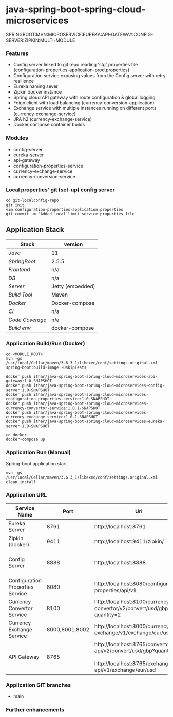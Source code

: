 # java-spring-boot-spring-cloud-microservices
SPRINGBOOT:MVN:MICROSERVICE:EUREKA:API-GATEWAY:CONFIG-SERVER:ZIPKIN:MULTI-MODULE

### Features
- Config server linked to git repo reading 'stg' properties file {configuration-properties-application-prod.properties}
- Configuration service exposing values from the Config server with retry resilience
- Eureka naming sever
- Zipkin docker instance   
- Spring cloud API gateway with route configuration & global logging
- Feign client with load balancing (currency-conversion-application)
- Exchange service with multiple instances running on different ports (currency-exchange-service)
- JPA h2 (currency-exchange-service)
- Docker compose container builds 

### Modules 
- config-server
- eureka-server
- api-gateway  
- configuration-properties-service
- currency-exchange-service  
- currency-conversion-service

### Local properties' git (set-up) config server
``` 
cd git-localconfig-repo
git init 
vim configuration-properties-application.properties
git commit -m 'Added local limit service properties file'
```

## Application Stack

Stack  | version |
--- | --- |  
*Java* | 11
*SpringBoot* |  2.5.5
*Frontend* | n/a
*DB* | n/a
*Server* | Jetty (embedded)
*Build Tool* | Maven
*Docker* | Docker-compose
*CI* | n/a
*Code Coverage* | n/a
*Build env* | docker-compose

### Application Build/Run (Docker)

```
cd <MODULE_ROOT> 
mvn -gs /usr/local/Cellar/maven/3.6.3_1/libexec/conf/settings.original.xml spring-boot:build-image -DskipTests

docker push ithar/java-spring-boot-spring-cloud-microservices-api-gateway:1.0-SNAPSHOT 
docker push ithar/java-spring-boot-spring-cloud-microservices-config-server:1.0-SNAPSHOT
docker push ithar/java-spring-boot-spring-cloud-microservices-configuration-properties-service:1.0-SNAPSHOT
docker push ithar/java-spring-boot-spring-cloud-microservices-currency-convertor-service:1.0.1-SNAPSHOT
docker push ithar/java-spring-boot-spring-cloud-microservices-currency-exchange-service:1.0.1-SNAPSHOT
docker push ithar/java-spring-boot-spring-cloud-microservices-eureka-server:1.0-SNAPSHOT

cd docker 
docker-compose up
```

### Application Run (Manual)
Spring-boot application start 

`mvn -gs /usr/local/Cellar/maven/3.6.3_1/libexec/conf/settings.original.xml clean install`

### Application URL
Service Name | Port | Url | Supporting Url
--- | --- | --- |--- |
Eureka Server | 8761 | http://localhost:8761 |
Zipkin (docker) | 9411 |  http://localhost:9411/zipkin/
Config Server | 8888 | http://localhost:8888 | http://localhost:8888/configuration-properties-application/default <b/> http://localhost:8888/configuration-properties-application/stg
Configuration Properties Service | 8080 | http://localhost:8080/configuration-properties/api/v1 |
Currency Convertor Service | 8100 | http://localhost:8100/currency-convertor/v2/convert/usd/gbp?quantity=2 | http://localhost:8100/currency-convertor/v1/convert/usd/gbp?quantity=2
Currency Exchange Service | 8000,8001,8002 | http://localhost:8000/currency-exchange/v1/exchange/eur/usd | http://localhost:8000/h2-console/
API Gateway | 8765 | http://localhost:8765/convertor-api/v2/convert/usd/gbp?quantity=2 <br /><br /> http://localhost:8765/exchanger-api/v1/exchange/eur/usd | http://localhost:8765/actuator/health

### Application GIT branches
- main

### Further enhancements
